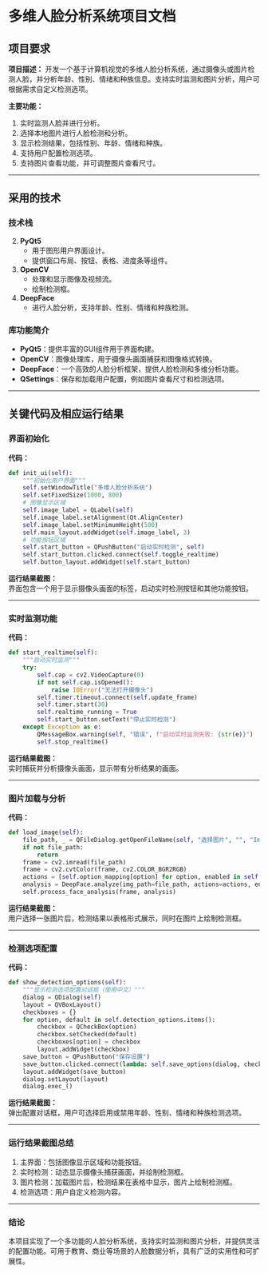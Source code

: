 # 多维人脸分析系统项目文档

## 项目要求

**项目描述：** 
开发一个基于计算机视觉的多维人脸分析系统，通过摄像头或图片检测人脸，并分析年龄、性别、情绪和种族信息。支持实时监测和图片分析，用户可根据需求自定义检测选项。

**主要功能：**  

1. 实时监测人脸并进行分析。  
2. 选择本地图片进行人脸检测和分析。  
3. 显示检测结果，包括性别、年龄、情绪和种族。  
4. 支持用户配置检测选项。  
5. 支持图片查看功能，并可调整图片查看尺寸。

---

## 采用的技术

### 技术栈

2. **PyQt5**
   - 用于图形用户界面设计。
   - 提供窗口布局、按钮、表格、进度条等组件。
3. **OpenCV**
   - 处理和显示图像及视频流。
   - 绘制检测框。
4. **DeepFace**
   - 进行人脸分析，支持年龄、性别、情绪和种族检测。

### **库功能简介**
- **PyQt5**：提供丰富的GUI组件用于界面构建。
- **OpenCV**：图像处理库，用于摄像头画面捕获和图像格式转换。
- **DeepFace**：一个高效的人脸分析框架，提供人脸检测和多维分析功能。
- **QSettings**：保存和加载用户配置，例如图片查看尺寸和检测选项。

---

## 关键代码及相应运行结果

### **界面初始化**
**代码：**

```python
def init_ui(self):
    """初始化用户界面"""
    self.setWindowTitle("多维人脸分析系统")
    self.setFixedSize(1000, 800)
    # 图像显示区域
    self.image_label = QLabel(self)
    self.image_label.setAlignment(Qt.AlignCenter)
    self.image_label.setMinimumHeight(500)
    self.main_layout.addWidget(self.image_label, 3)
    # 功能按钮区域
    self.start_button = QPushButton("启动实时检测", self)
    self.start_button.clicked.connect(self.toggle_realtime)
    self.button_layout.addWidget(self.start_button)
```
**运行结果截图：**  
界面包含一个用于显示摄像头画面的标签，启动实时检测按钮和其他功能按钮。

---

### **实时监测功能**
**代码：**

```python
def start_realtime(self):
    """启动实时监测"""
    try:
        self.cap = cv2.VideoCapture(0)
        if not self.cap.isOpened():
            raise IOError("无法打开摄像头")
        self.timer.timeout.connect(self.update_frame)
        self.timer.start(30)
        self.realtime_running = True
        self.start_button.setText("停止实时检测")
    except Exception as e:
        QMessageBox.warning(self, "错误", f"启动实时监测失败: {str(e)}")
        self.stop_realtime()
```
**运行结果截图：**  
实时捕获并分析摄像头画面，显示带有分析结果的画面。

---

### **图片加载与分析**

**代码：**
```python
def load_image(self):
    file_path, _ = QFileDialog.getOpenFileName(self, "选择图片", "", "Image Files (*.jpg *.jpeg *.png)")
    if not file_path:
        return
    frame = cv2.imread(file_path)
    frame = cv2.cvtColor(frame, cv2.COLOR_BGR2RGB)
    actions = [self.option_mapping[option] for option, enabled in self.detection_options.items() if enabled]
    analysis = DeepFace.analyze(img_path=file_path, actions=actions, enforce_detection=False)
    self.process_face_analysis(frame, analysis)
```
**运行结果截图：**  
用户选择一张图片后，检测结果以表格形式展示，同时在图片上绘制检测框。

---

### **检测选项配置**
**代码：**
```python
def show_detection_options(self):
    """显示检测选项配置对话框（使用中文）"""
    dialog = QDialog(self)
    layout = QVBoxLayout()
    checkboxes = {}
    for option, default in self.detection_options.items():
        checkbox = QCheckBox(option)
        checkbox.setChecked(default)
        checkboxes[option] = checkbox
        layout.addWidget(checkbox)
    save_button = QPushButton("保存设置")
    save_button.clicked.connect(lambda: self.save_options(dialog, checkboxes))
    layout.addWidget(save_button)
    dialog.setLayout(layout)
    dialog.exec_()
```
**运行结果截图：**  
弹出配置对话框，用户可选择启用或禁用年龄、性别、情绪和种族检测选项。

---

### **运行结果截图总结**
1. 主界面：包括图像显示区域和功能按钮。
2. 实时检测：动态显示摄像头捕获画面，并绘制检测框。
3. 图片检测：加载图片后，检测结果在表格中显示，图片上绘制检测框。
4. 检测选项：用户自定义检测内容。

---

### **结论**
本项目实现了一个多功能的人脸分析系统，支持实时监测和图片分析，并提供灵活的配置功能。可用于教育、商业等场景的人脸数据分析，具有广泛的实用性和可扩展性。